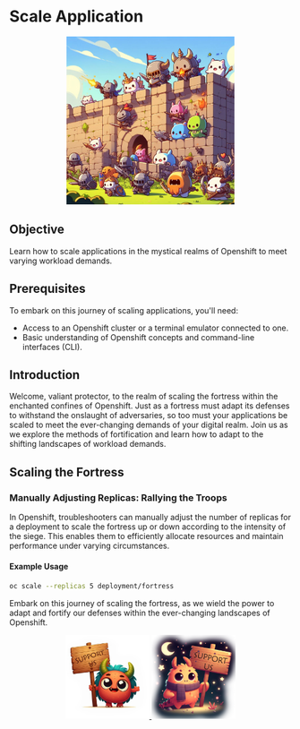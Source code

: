 # Scale Application

<div style="text-align:center;">
  <img src="https://github.com/Vitrua/images/blob/main/openshift/siege.jpg?raw=true" alt="scale_application" width="300" height="300">
</div>

## Objective

Learn how to scale applications in the mystical realms of Openshift to meet varying workload demands.

## Prerequisites

To embark on this journey of scaling applications, you'll need:

- Access to an Openshift cluster or a terminal emulator connected to one.
- Basic understanding of Openshift concepts and command-line interfaces (CLI).

## Introduction

Welcome, valiant protector, to the realm of scaling the fortress within the enchanted confines of Openshift. Just as a fortress must adapt its defenses to withstand the onslaught of adversaries, so too must your applications be scaled to meet the ever-changing demands of your digital realm. Join us as we explore the methods of fortification and learn how to adapt to the shifting landscapes of workload demands.

## Scaling the Fortress

### Manually Adjusting Replicas: Rallying the Troops

In Openshift, troubleshooters can manually adjust the number of replicas for a deployment to scale the fortress up or down according to the intensity of the siege. This enables them to efficiently allocate resources and maintain performance under varying circumstances.

#### Example Usage

```bash
oc scale --replicas 5 deployment/fortress
```

Embark on this journey of scaling the fortress, as we wield the power to adapt and fortify our defenses within the ever-changing landscapes of Openshift.

<div style="text-align:center;">
  <a href="https://patreon.com/Vitrua">
    <img src="https://github.com/Vitrua/images/blob/main/others/supportmonlight.png?raw=true#only-light" alt="wiz" width="150" height="150">
    <img src="https://github.com/Vitrua/images/blob/main/others/supportmon.png?raw=true#only-dark" alt="wiz" width="150" height="150">
  </a>
</div>